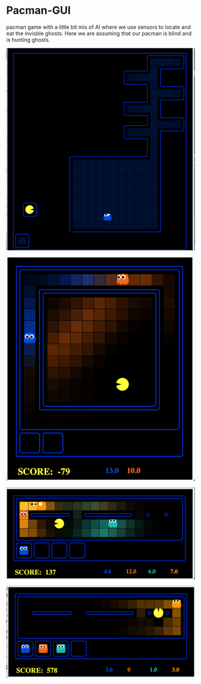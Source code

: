 # Pacman-GUI

pacman game with a little bit mix of AI where we use sensors to locate and eat the invisble ghosts. Here we are assuming that our pacman is blind and is hunting ghosts.



![](images/1.png)


![](images/2.png)


![](images/3.png)


![](images/4.png)
